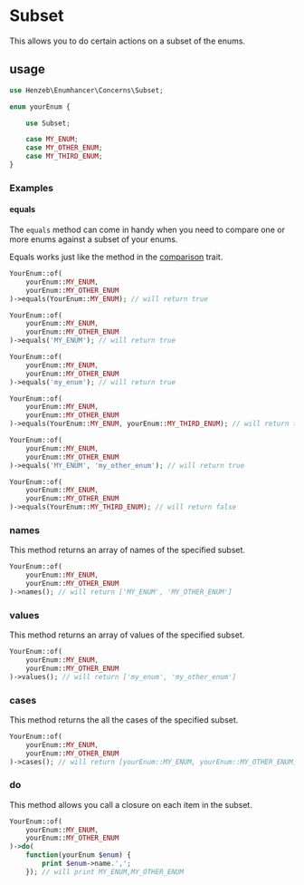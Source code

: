 # Subset

This allows you to do certain actions on a subset of the enums.

## usage

```php
use Henzeb\Enumhancer\Concerns\Subset;

enum yourEnum {

    use Subset;

    case MY_ENUM;
    case MY_OTHER_ENUM;
    case MY_THIRD_ENUM;
}
```

### Examples

#### equals

The `equals` method can come in handy when you need to compare one or more enums
against a subset of your enums.

Equals works just like the method in the [comparison](docs/comparison.md) trait.

```php
YourEnum::of(
    yourEnum::MY_ENUM,
    yourEnum::MY_OTHER_ENUM
)->equals(YourEnum::MY_ENUM); // will return true

YourEnum::of(
    yourEnum::MY_ENUM,
    yourEnum::MY_OTHER_ENUM
)->equals('MY_ENUM'); // will return true

YourEnum::of(
    yourEnum::MY_ENUM,
    yourEnum::MY_OTHER_ENUM
)->equals('my_enum'); // will return true

YourEnum::of(
    yourEnum::MY_ENUM,
    yourEnum::MY_OTHER_ENUM
)->equals(YourEnum::MY_ENUM, yourEnum::MY_THIRD_ENUM); // will return true

YourEnum::of(
    yourEnum::MY_ENUM,
    yourEnum::MY_OTHER_ENUM
)->equals('MY_ENUM', 'my_other_enum'); // will return true

YourEnum::of(
    yourEnum::MY_ENUM,
    yourEnum::MY_OTHER_ENUM
)->equals(YourEnum::MY_THIRD_ENUM); // will return false
```

### names

This method returns an array of names of the specified subset.

```php
YourEnum::of(
    yourEnum::MY_ENUM,
    yourEnum::MY_OTHER_ENUM
)->names(); // will return ['MY_ENUM', 'MY_OTHER_ENUM']
```

### values

This method returns an array of values of the specified subset.

```php
YourEnum::of(
    yourEnum::MY_ENUM,
    yourEnum::MY_OTHER_ENUM
)->values(); // will return ['my_enum', 'my_other_enum']
```

### cases

This method returns the all the cases of the specified subset.

```php
YourEnum::of(
    yourEnum::MY_ENUM,
    yourEnum::MY_OTHER_ENUM
)->cases(); // will return [yourEnum::MY_ENUM, yourEnum::MY_OTHER_ENUM]
```

### do

This method allows you call a closure on each item in the subset.

```php
YourEnum::of(
    yourEnum::MY_ENUM,
    yourEnum::MY_OTHER_ENUM
)->do(
    function(yourEnum $enum) {
        print $enum->name.',';
    }); // will print MY_ENUM,MY_OTHER_ENUM
```

